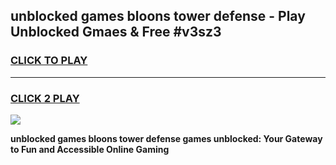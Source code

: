 
## unblocked games bloons tower defense - Play Unblocked Gmaes & Free #v3sz3
<h3>
<a href="https://news.freeplayer.one?title=unblocked_games_bloons_tower_defense&ref=03M">CLICK TO PLAY</a></h3>
<hr>

<h3>
<a href="https://news.freeplayer.one?title=unblocked_games_bloons_tower_defense&ref=03M">CLICK 2 PLAY</a>
  
</h3>

<a href="https://news.freeplayer.one?title=unblocked_games_bloons_tower_defense&ref=03M"><img src="https://clearcache.store/games.png"></a>


**unblocked games bloons tower defense games unblocked: Your Gateway to Fun and Accessible Online Gaming**
